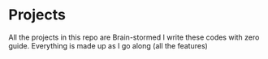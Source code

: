 # Projects
All the projects in this repo are Brain-stormed
I write these codes with zero guide. Everything is made up as I go along (all the features)
